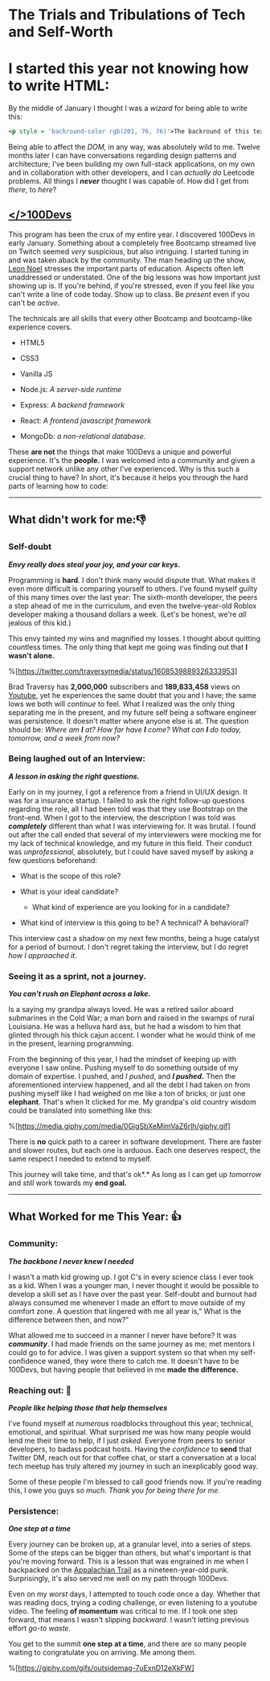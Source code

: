 # The Trials and Tribulations of Tech and Self-Worth

# I started this year not knowing how to write HTML:

By the middle of January I thought I was a *wizard* for being able to write this:

```xml
<p style = 'backround-color rgb(201, 76, 76)'>The backround of this text will be red</p>
```

Being able to affect the *DOM,* in any way, was absolutely wild to me. Twelve months later I can have conversations regarding design patterns and architecture; I've been building my own full-stack applications, on my own and in collaboration with other developers, and I can *actually do* Leetcode problems. All things I ***never*** thought I was capable of. How did I get from *there*, to *here*?

## [&lt;/&gt;100Devs](https://www.youtube.com/@learnwithleon/featured)

This program has been the crux of my entire year. I discovered 100Devs in early January. Something about a completely free Bootcamp streamed live on Twitch seemed *very* suspicious, but also intriguing. I started tuning in and was taken aback by the community. The man heading up the show, [Leon Noel](https://leonnoel.com/) stresses the important parts of education. Aspects often left unaddressed or understated. One of the big lessons was how important just showing up is. If you're behind, if you're stressed, even if you feel like you can't write a line of code today. Show up to class. Be *present* even if you can't be *active*.

The technicals are all skills that every other Bootcamp and bootcamp-like experience covers.

* HTML5
    
* CSS3
    
* Vanilla JS
    
* Node.js: *A server-side runtime*
    
* Express: *A backend framework*
    
* React: *A frontend javascript framework*
    
* MongoDb: *a non-relational database.*
    

These **are not** the things that make 100Devs a unique and powerful experience. It's the **people.** I was welcomed into a community and given a support network unlike any other I've experienced. Why is this such a crucial thing to have? In short, it's because it helps you through the hard parts of learning how to code:

---

## What didn't work for me:👎

### Self-doubt

***Envy really does steal your joy, and your car keys.***

Programming is **hard**. I don't think many would dispute that. What makes it even more difficult is comparing yourself to others. I've found myself guilty of this many times over the last year: The sixth-month developer, the peers a step ahead of me in the curriculum, and even the twelve-year-old Roblox developer making a thousand dollars a week. (Let's be honest, we're *all* jealous of this kid.)

This envy tainted my wins and magnified my losses. I thought about quitting countless times. The only thing that kept me going was finding out that **I wasn't alone.**

%[https://twitter.com/traversymedia/status/1608539889326333953] 

Brad Traversy has **2,000,000** subscribers and **189,833,458** views on [Youtube](https://www.youtube.com/@TraversyMedia/featured), yet he experiences the same doubt that you and I have; the same lows we both will *continue* to feel. What I realized was the only thing separating me in the present, and my future self being a software engineer was persistence. It doesn't matter where anyone else is at. The question should be: *Where am* ***I*** *at? How far have* ***I*** *come? What can* ***I*** *do today, tomorrow, and a week from now?*

### Being laughed out of an Interview:

***A lesson in asking the right questions.***

Early on in my journey, I got a reference from a friend in UI/UX design. It was for a insurance startup. I failed to ask the right follow-up questions regarding the role, all I had been told was that they use Bootstrap on the front-end. When I got to the interview, the description I was told was ***completely*** different than what I was interviewing for. It was brutal. I found out after the call ended that several of my interviewers were mocking me for my lack of technical knowledge, and my future in this field. Their conduct was *unprofessional*, absolutely, but I could have saved myself by asking a few questions beforehand:

* What is the scope of this role?
    
* What is your ideal candidate?
    
    * What kind of experience are you looking for in a candidate?
        
* What kind of interview is this going to be? A technical? A behavioral?
    

This interview cast a shadow on my next few months, being a huge catalyst for a period of burnout. I don't regret taking the interview, but I do regret *how I approached it*.

### Seeing it as a sprint, not a journey.

***You can't rush an Elephant across a lake.***

Is a saying my grandpa always loved. He was a retired sailor aboard submarines in the Cold War; a man born and raised in the swamps of rural Louisiana. He was a helluva hard ass, but he had a wisdom to him that glinted through his thick cajun accent. I wonder what he would think of me in the present, learning programming.

From the beginning of this year, I had the mindset of keeping up with everyone I saw online. Pushing myself to do something outside of my domain of expertise. I pushed, and *I pushed*, and ***I pushed.*** Then the aforementioned interview happened, and all the debt I had taken on from pushing myself like I had weighed on me like a ton of bricks; or just one **elephant**. That's when It clicked for me. My grandpa's old country wisdom could be translated into something like this:

%[https://media.giphy.com/media/0GigSbXeMimVaZ6rlh/giphy.gif] 

There is **no** quick path to a career in software development. There are faster and slower routes, but each one is arduous. Each one deserves respect, the same respect I needed to extend to myself.

This journey will take time, and that's ok*.* As long as I can get up *tomorrow* and *still* work towards my **end goal.**

---

## What Worked for me This Year: 👍

### Community:

***The backbone I never knew I needed***

I wasn't a math kid growing up. I got C's in every science class I ever took as a kid. When I was a younger man, I never thought it would be possible to develop a skill set as I have over the past year. Self-doubt and burnout had always consumed me whenever I made an effort to move outside of my comfort zone. A question that lingered with me all year is," What is the difference between then, and now?"

What allowed me to succeed in a manner I never have before? It was ***community***. I had made friends on the same journey as me; met mentors I could go to for advice. I was given a support system so that when my self-confidence waned, they were there to catch me. It doesn't have to be 100Devs, but having people that believed in me **made the difference.**

### Reaching out: 🫴

***People like helping those that help themselves***

I've found myself at *numerous* roadblocks throughout this year; technical, emotional, and spiritual. What surprised me was how many people would lend me their time to help, if I just *asked.* Everyone from peers to senior developers, to badass podcast hosts. Having the *confidence* to **send** that Twitter DM, reach out for that coffee chat, or start a conversation at a local tech meetup has truly altered my journey in such an inexplicably good way.

Some of these people I'm blessed to call good friends now. If you're reading this, I owe you guys *so much. Thank you for being there for me.*

### Persistence:

***One step at a time***

Every journey can be broken up, at a granular level, into a series of steps. Some of the steps can be bigger than others, but what's important is that you're moving forward. This is a lesson that was engrained in me when I backpacked on the [Appalachian Trail](https://www.nps.gov/appa/index.htm) as a nineteen-year-old punk. Surprisingly, it's also served me well on my path through 100Devs.

Even on my *worst* days, I attempted to touch code once a day. Whether that was reading docs, trying a coding challenge, or even listening to a youtube video. The feeling **of momentum** was critical to me. If I took one step forward, that means I wasn't slipping *backward.* I wasn't letting previous effort *go-to waste.*

You get to the summit **one step** **at a time**, and there are *so* many people waiting to congratulate you on arriving. Me among them.

%[https://giphy.com/gifs/outsidemag-7uExnD12eXkFW]
